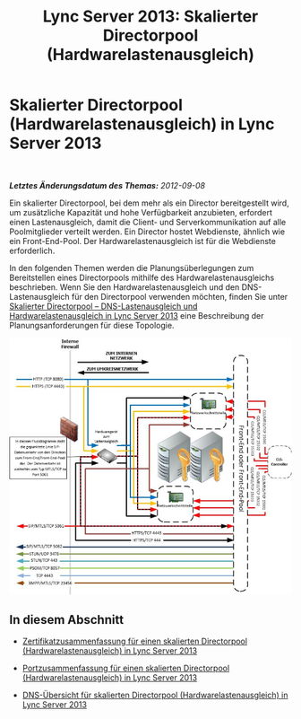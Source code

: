 ﻿---
title: 'Lync Server 2013: Skalierter Directorpool (Hardwarelastenausgleich)'
TOCTitle: Skalierter Directorpool (Hardwarelastenausgleich)
ms:assetid: cf34759a-b384-479c-855f-ea5e80a234b6
ms:mtpsurl: https://technet.microsoft.com/de-de/library/JJ205316(v=OCS.15)
ms:contentKeyID: 49295456
ms.date: 05/19/2016
mtps_version: v=OCS.15
ms.translationtype: HT
---

# Skalierter Directorpool (Hardwarelastenausgleich) in Lync Server 2013

 

_**Letztes Änderungsdatum des Themas:** 2012-09-08_

Ein skalierter Directorpool, bei dem mehr als ein Director bereitgestellt wird, um zusätzliche Kapazität und hohe Verfügbarkeit anzubieten, erfordert einen Lastenausgleich, damit die Client- und Serverkommunikation auf alle Poolmitglieder verteilt werden. Ein Director hostet Webdienste, ähnlich wie ein Front-End-Pool. Der Hardwarelastenausgleich ist für die Webdienste erforderlich.

In den folgenden Themen werden die Planungsüberlegungen zum Bereitstellen eines Directorpools mithilfe des Hardwarelastenausgleichs beschrieben. Wenn Sie den Hardwarelastenausgleich und den DNS-Lastenausgleich für den Directorpool verwenden möchten, finden Sie unter [Skalierter Directorpool – DNS-Lastenausgleich und Hardwarelastenausgleich in Lync Server 2013](lync-server-2013-scaled-director-pool-dns-load-balancing-and-hardware-load-balancer.md) eine Beschreibung der Planungsanforderungen für diese Topologie.

![Skalierter Directorpool](images/JJ205316.cfa892b9-5b24-4245-b5bd-c5da21984eeb(OCS.15).jpg "Skalierter Directorpool")

## In diesem Abschnitt

  - [Zertifikatzusammenfassung für einen skalierten Directorpool (Hardwarelastenausgleich) in Lync Server 2013](lync-server-2013-certificate-summary-scaled-director-pool-hardware-load-balancer.md)

  - [Portzusammenfassung für einen skalierten Directorpool (Hardwarelastenausgleich) in Lync Server 2013](lync-server-2013-port-summary-scaled-director-pool-hardware-load-balancer.md)

  - [DNS-Übersicht für skalierten Directorpool (Hardwarelastenausgleich) in Lync Server 2013](lync-server-2013-dns-summary-scaled-director-pool-hardware-load-balancer.md)


